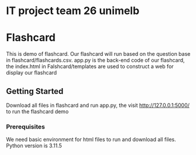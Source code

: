 # IT project team 26 unimelb
# Flashcard

 This is demo of flashcard. Our flashcard will run based on the question base in flashcard/flashcards.csv. app.py is the back-end code of our flashcard, the index.html in Falshcard/templates are used to construct a web for display our flashcard

## Getting Started

Download all files in flashcard and run app.py, the visit http://127.0.0.1:5000/ to run the flashcard demo

### Prerequisites

We need basic environment for html files to run and download all files. Python version is 3.11.5
